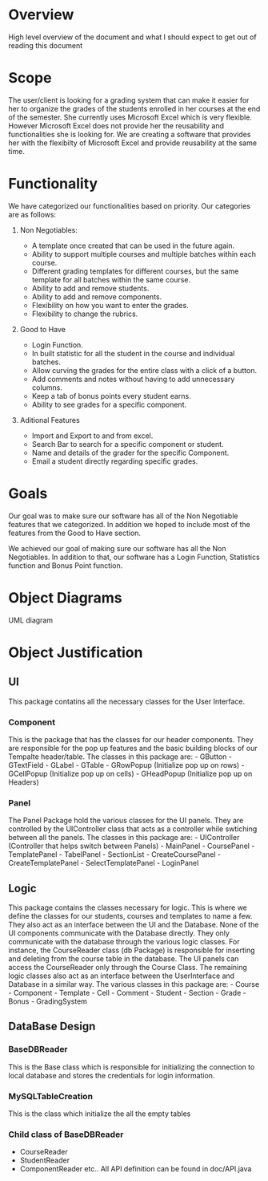 # Overview
  High level overview of the document and what I should expect to get out of reading this document

# Scope
  The user/client is looking for a grading system that can make it easier for her to organize the grades of the students enrolled in her courses at the end of the semester. She currently uses Microsoft Excel which is very flexible. However Microsoft Excel does not provide her the reusability and functionalities she is looking for. We are creating a software that provides her with the flexibilty of Microsoft Excel and provide reusability at the same time.

# Functionality
  We have categorized our functionalities based on priority. Our categories are as follows:
  
  1) Non Negotiables:
      - A template once created that can be used in the future again.
      - Ability to support multiple courses and multiple batches within each course.
      - Different grading templates for different courses, but the same template for all batches within the same course.
      - Ability to add and remove students.
      - Ability to add and remove components.
      - Flexibility on how you want to enter the grades.
      - Flexibility to change the rubrics.
      
   2) Good to Have
      - Login Function.
      - In built statistic for all the student in the course and individual batches.
      - Allow curving the grades for the entire class with a click of a button.
      - Add comments and notes without having to add unnecessary columns.
      - Keep a tab of bonus points every student earns.
      - Ability to see grades for a specific component.
      
   3) Aditional Features
      - Import and Export to and from excel.
      - Search Bar to search for a specific component or student.
      - Name and details of the grader for the specific Component.
      - Email a student directly regarding specific grades.

# Goals
  Our goal was to make sure our software has all of the Non Negotiable features that we categorized. In addition we hoped to include most of the features from the Good to Have section.
  
  We achieved our goal of making sure our software has all the Non Negotiables. In addition to that, our software has a Login Function, Statistics function and Bonus Point function.
  
  
# Object Diagrams
UML diagram

# Object Justification

## UI
This package contatins all the necessary classes for the User Interface.

### Component
  This is the package that has the classes for our header components. They are responsible for the pop up features and the basic building blocks of our Tempalte header/table. The classes in this package are:
    - GButton
    - GTextField
    - GLabel
    - GTable
    - GRowPopup (Initialize pop up on rows)
    - GCellPopup (Initialize pop up on cells)
    - GHeadPopup (Initialize pop up on Headers)

### Panel
  The Panel Package hold the various classes for the UI panels. They are controlled by the UIController class that acts as a controller while swtiching between all the panels. The classes in this package are:
    - UIController (Controller that helps switch between Panels)
    - MainPanel
    - CoursePanel
    - TemplatePanel
    - TabelPanel
    - SectionList
    - CreateCoursePanel
    - CreateTemplatePanel
    - SelectTemplatePanel
    - LoginPanel
    
    
 ## Logic
  This package contains the classes necessary for logic. This is where we define the classes for our students, courses and templates to name a few. They also act as an interface between the UI and the Database. None of the UI components communicate with the Database directly. They only communicate with the database through the various logic classes. For instance, the CourseReader class (db Package) is responsible for inserting and deleting from the course table in the database. The UI panels can access the CourseReader only through the Course Class. The remaining logic classes also act as an interface between the UserInterface and Database in a similar way. The various classes in this package are: 
    - Course
    - Component
    - Template
    - Cell
    - Comment
    - Student
    - Section
    - Grade
    - Bonus
    - GradingSystem
    
## DataBase Design 
### BaseDBReader 
This is the Base class which is responsible for initializing the connection to local database and stores the credentials for login information. 

### MySQLTableCreation 
This is the class which initialize the all the empty tables 

### Child class of BaseDBReader 
- CourseReader 
- StudentReader 
- ComponentReader etc.. 
All API definition can be found in doc/API.java


